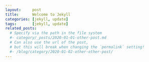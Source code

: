 ```yaml
---
layout:     post
title:      Welcome to Jekyll
categories: [jekyll, update]
tags:       [jekyll, update]
related_posts:
  # Specify via the path in the file system
  #- category/_posts/2020-01-01-other-post.md
  # Can also use the url of the post,
  # but this will break when changing the `permalink` setting!
  #- /blog/category/2020-01-02-other-other-post/
---
```

